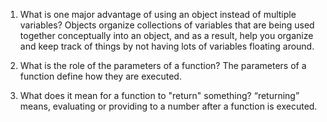 1. What is one major advantage of using an object instead of multiple variables? 
Objects organize collections of variables that are being used together conceptually 
into an object, and as a result, help you organize and keep track of things by not 
having lots of variables floating around.   

2. What is the role of the parameters of a function? 
The parameters of a function define how they are executed.  

3. What does it mean for a function to "return" something?
“returning” means, evaluating or providing to a number after a function is executed.  
